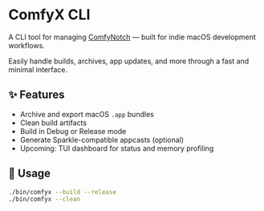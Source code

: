 # ComfyX CLI

A CLI tool for managing [ComfyNotch](https://github.com/AryanRogye/ComfyNotch) — built for indie macOS development workflows.

Easily handle builds, archives, app updates, and more through a fast and minimal interface.

## ✨ Features

- Archive and export macOS `.app` bundles
- Clean build artifacts
- Build in Debug or Release mode
- Generate Sparkle-compatible appcasts (optional)
- Upcoming: TUI dashboard for status and memory profiling

## 🚀 Usage

```bash
./bin/comfyx --build --release
./bin/comfyx --clean
